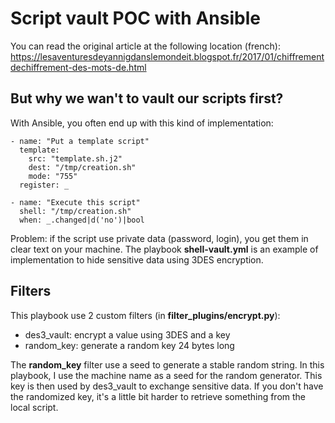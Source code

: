 Script vault POC with Ansible
=============================

You can read the original article at the following location (french): https://lesaventuresdeyannigdanslemondeit.blogspot.fr/2017/01/chiffrementdechiffrement-des-mots-de.html

But why we wan't to vault our scripts first?
--------------------------------------------

With Ansible, you often end up with this kind of implementation:

    - name: "Put a template script"
      template:
        src: "template.sh.j2"
        dest: "/tmp/creation.sh"
        mode: "755"
      register: _

    - name: "Execute this script"
      shell: "/tmp/creation.sh"
      when: _.changed|d('no')|bool


Problem: if the script use private data (password, login), you get them in clear text on your machine. The playbook **shell-vault.yml** is an example of implementation to hide sensitive data using 3DES encryption.

Filters
-------

This playbook use 2 custom filters (in **filter_plugins/encrypt.py**):

- des3_vault: encrypt a value using 3DES and a key
- random_key: generate a random key 24 bytes long

The **random_key** filter use a seed to generate a stable random string. In this playbook, I use the machine name as a seed for the random generator. This key is then used by des3_vault to exchange sensitive data. If you don't have the randomized key, it's a little bit harder to retrieve something from the local script.
